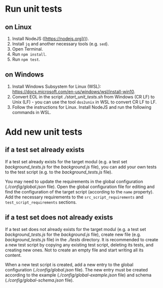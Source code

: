 # Run unit tests

## on Linux

1. Install NodeJS ([https://nodejs.org]()).
1. Install `jq` and another necessary tools (e.g. `sed`).
1. Open Terminal.
1. Run `npm install`.
1. Run `npm test`.

## on Windows

1. Install Windows Subsystem for Linux (WSL): https://docs.microsoft.com/en-us/windows/wsl/install-win10.
1. Convert EOL in the script *./start_unit_tests.sh* from Windows (CR LF) to Unix (LF) - you can use the tool `dos2unix` in WSL to convert CR LF to LF.
1. Follow the instructions for Linux. Install NodeJS and run the following commands in WSL.

# Add new unit tests

## if a test set already exists

If a test set already exists for the target modul (e.g. a test set *background_tests.js* for the *background.js* file),
you can add your own tests to the test script (e.g. to the *background_tests.js* file).

You may need to update the requirements in the global configuration (*./config/global.json* file).
Open the global configuration file for editing and find the configuration of the target script (according to the `name` property).
Add the necessary requirements to the `src_script_requirements` and `test_script_requirements` sections.

## if a test set does not already exists

If a test set does not already exists for the target modul (e.g. a test set *background_tests.js* for the *background.js* file),
create new file (e.g. *background_tests.js* file) in the *./tests* directory.
It is recommended to create a new test script by copying any existing test script, deleting its tests, and creating new ones.
Not to create an empty file and start writing all its content.

When a new test script is created, add a new entry to the global configuration (*./config/global.json* file).
The new entry must be created according to the example (*./config/global-example.json* file) and schema (*./config/global-schema.json* file).
